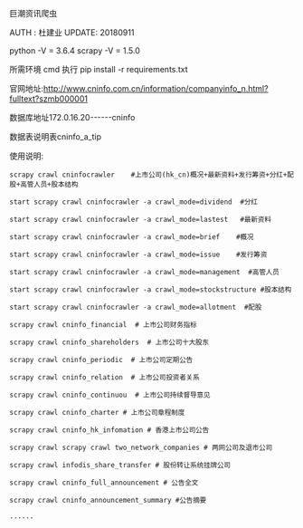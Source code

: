 巨潮资讯爬虫

AUTH : 杜建业
UPDATE: 20180911

python -V = 3.6.4
scrapy -V = 1.5.0

所需环境 cmd 执行 pip install -r requirements.txt

官网地址:http://www.cninfo.com.cn/information/companyinfo_n.html?fulltext?szmb000001

数据库地址172.0.16.20------cninfo

数据表说明表cninfo_a_tip

使用说明:

    scrapy crawl cninfocrawler    #上市公司(hk_cn)概况+最新资料+发行筹资+分红+配股+高管人员+股本结构

    start scrapy crawl cninfocrawler -a crawl_mode=dividend  #分红

    start scrapy crawl cninfocrawler -a crawl_mode=lastest   #最新资料

    start scrapy crawl cninfocrawler -a crawl_mode=brief    #概况

    start scrapy crawl cninfocrawler -a crawl_mode=issue    #发行筹资

    start scrapy crawl cninfocrawler -a crawl_mode=management  #高管人员

    start scrapy crawl cninfocrawler -a crawl_mode=stockstructure #股本结构

    start scrapy crawl cninfocrawler -a crawl_mode=allotment  #配股

    scrapy crawl cninfo_financial  # 上市公司财务指标

    scrapy crawl cninfo_shareholders  # 上市公司十大股东

    scrapy crawl cninfo_periodic  # 上市公司定期公告

    scrapy crawl cninfo_relation  # 上市公司投资者关系

    scrapy crawl cninfo_continuou  # 上市公司持续督导意见

    scrapy crawl cninfo_charter # 上市公司章程制度

    scrapy crawl cninfo_hk_infomation # 香港上市公司公告

    scrapy crawl scrapy crawl two_network_companies # 两网公司及退市公司

    scrapy crawl infodis_share_transfer # 股份转让系统挂牌公司

    scrapy crawl cninfo_full_announcement # 公告全文

    scrapy crawl cninfo_announcement_summary #公告摘要

    ......







